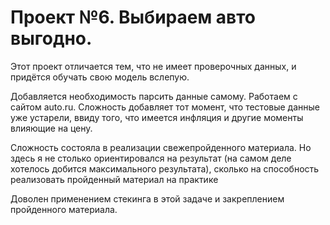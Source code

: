# Проект №6. Выбираем авто выгодно.

Этот проект отличается тем, что не имеет проверочных данных, и придётся обучать свою модель вслепую.

Добавляется необходимость парсить данные самому. Работаем с сайтом auto.ru.
Сложность добавляет тот момент, что тестовые данные уже устарели, ввиду того, что имеется инфляция и другие моменты влияющие на цену.

Сложность состояла в реализации свежепройденного материала.
Но здесь я не столько ориентировался на результат (на самом деле хотелось добится максимального результата), сколько на способность реализовать пройденный материал на практике

Доволен применением стекинга в этой задаче и закреплением пройденного материала.
